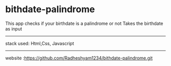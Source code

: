 # bithdate-palindrome
This app checks if your birthdate is a palindrome or not
Takes the birthdate as input 

**** 
stack used:
Html,Css, Javascript

****
website :https://github.com/Radheshyam1234/bithdate-palindrome.git
